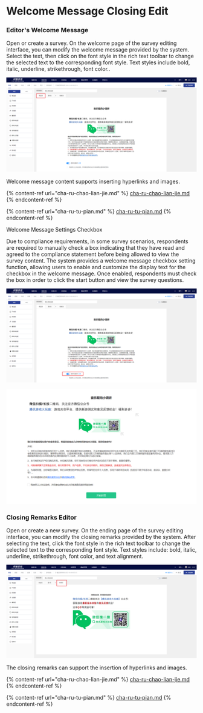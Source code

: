 # Welcome Message Closing Edit

### Editor's Welcome Message

Open or create a survey. On the welcome page of the survey editing interface, you can modify the welcome message provided by the system. Select the text, then click on the font style in the rich text toolbar to change the selected text to the corresponding font style. Text styles include bold, italic, underline, strikethrough, font color..

![](../../../.gitbook/assets/Snipaste_2023-10-08_09-59-07.png)

Welcome message content supports inserting hyperlinks and images.

{% content-ref url="cha-ru-chao-lian-jie.md" %}
[cha-ru-chao-lian-jie.md](cha-ru-chao-lian-jie.md)
{% endcontent-ref %}

{% content-ref url="cha-ru-tu-pian.md" %}
[cha-ru-tu-pian.md](cha-ru-tu-pian.md)
{% endcontent-ref %}

Welcome Message Settings Checkbox

Due to compliance requirements, in some survey scenarios, respondents are required to manually check a box indicating that they have read and agreed to the compliance statement before being allowed to view the survey content. The system provides a welcome message checkbox setting function, allowing users to enable and customize the display text for the checkbox in the welcome message. Once enabled, respondents must check the box in order to click the start button and view the survey questions.

![Set check options](../../../.gitbook/assets/Snipaste_2023-10-08_10-00-09.png)

![Survey response effect](../../../.gitbook/assets/Snipaste_2023-10-08_10-00-47.png)

### Closing Remarks Editor

Open or create a new survey. On the ending page of the survey editing interface, you can modify the closing remarks provided by the system. After selecting the text, click the font style in the rich text toolbar to change the selected text to the corresponding font style. Text styles include: bold, italic, underline, strikethrough, font color, and text alignment.

![](../../../.gitbook/assets/Snipaste_2023-10-08_10-01-35.png)

The closing remarks can support the insertion of hyperlinks and images.

{% content-ref url="cha-ru-chao-lian-jie.md" %}
[cha-ru-chao-lian-jie.md](cha-ru-chao-lian-jie.md)
{% endcontent-ref %}

{% content-ref url="cha-ru-tu-pian.md" %}
[cha-ru-tu-pian.md](cha-ru-tu-pian.md)
{% endcontent-ref %}
